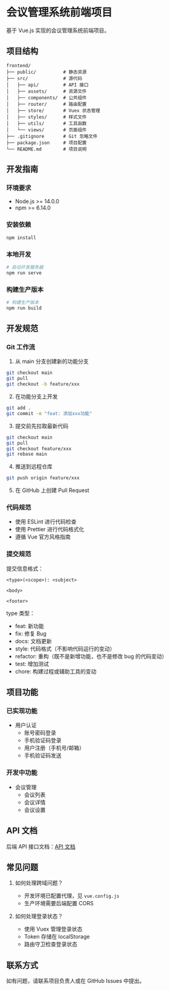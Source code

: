 # 会议管理系统前端项目

基于 Vue.js 实现的会议管理系统前端项目。

## 项目结构

```
frontend/
├── public/          # 静态资源
├── src/             # 源代码
│   ├── api/         # API 接口
│   ├── assets/      # 资源文件
│   ├── components/  # 公共组件
│   ├── router/      # 路由配置
│   ├── store/       # Vuex 状态管理
│   ├── styles/      # 样式文件
│   ├── utils/       # 工具函数
│   └── views/       # 页面组件
├── .gitignore       # Git 忽略文件
├── package.json     # 项目配置
└── README.md        # 项目说明
```

## 开发指南

### 环境要求

- Node.js >= 14.0.0
- npm >= 6.14.0

### 安装依赖

```bash
npm install
```

### 本地开发

```bash
# 启动开发服务器
npm run serve
```

### 构建生产版本

```bash
# 构建生产版本
npm run build
```

## 开发规范

### Git 工作流

1. 从 main 分支创建新的功能分支
```bash
git checkout main
git pull
git checkout -b feature/xxx
```

2. 在功能分支上开发
```bash
git add .
git commit -m "feat: 添加xxx功能"
```

3. 提交前先拉取最新代码
```bash
git checkout main
git pull
git checkout feature/xxx
git rebase main
```

4. 推送到远程仓库
```bash
git push origin feature/xxx
```

5. 在 GitHub 上创建 Pull Request

### 代码规范

- 使用 ESLint 进行代码检查
- 使用 Prettier 进行代码格式化
- 遵循 Vue 官方风格指南

### 提交规范

提交信息格式：
```
<type>(<scope>): <subject>

<body>

<footer>
```

type 类型：
- feat: 新功能
- fix: 修复 Bug
- docs: 文档更新
- style: 代码格式（不影响代码运行的变动）
- refactor: 重构（既不是新增功能，也不是修改 bug 的代码变动）
- test: 增加测试
- chore: 构建过程或辅助工具的变动

## 项目功能

### 已实现功能

- 用户认证
  - 账号密码登录
  - 手机验证码登录
  - 用户注册（手机号/邮箱）
  - 手机验证码发送

### 开发中功能

- 会议管理
  - 会议列表
  - 会议详情
  - 会议设置

## API 文档

后端 API 接口文档：[API 文档](http://localhost:8080/swagger-ui.html)

## 常见问题

1. 如何处理跨域问题？
   - 开发环境已配置代理，见 `vue.config.js`
   - 生产环境需要后端配置 CORS

2. 如何处理登录状态？
   - 使用 Vuex 管理登录状态
   - Token 存储在 localStorage
   - 路由守卫检查登录状态

## 联系方式

如有问题，请联系项目负责人或在 GitHub Issues 中提出。
